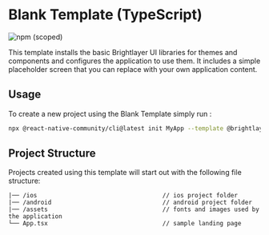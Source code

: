 # Blank Template (TypeScript)

![npm (scoped)](https://img.shields.io/npm/v/@brightlayer-ui/react-native-template-blank-typescript?color=%23007bc1&label=%40brightlayer-ui%2Freact-native-template-blank-typescript)

This template installs the basic Brightlayer UI libraries for themes and components and configures the application to use them. It includes a simple placeholder screen that you can replace with your own application content.

## Usage

To create a new project using the Blank Template simply run :

```sh
npx @react-native-community/cli@latest init MyApp --template @brightlayer-ui/react-native-template-blank-typescript
```

## Project Structure

Projects created using this template will start out with the following file structure:

```
|── /ios                                   // ios project folder
|── /android                               // android project folder
|── /assets                                // fonts and images used by the application
└── App.tsx                                // sample landing page
```

